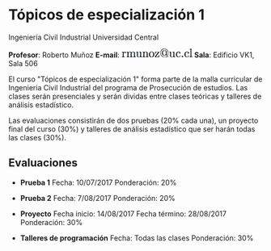 # Tópicos de especialización 1

Ingeniería Civil Industrial
Universidad Central

**Profesor**:  Roberto Muñoz
**E-mail**:  ![alt text](mail.jpg)
**Sala**: Edificio VK1, Sala 506

El curso "Tópicos de especialización 1" forma parte de la malla curricular de Ingenieria Civil Industrial del programa de Prosecución de estudios. Las clases serán presenciales y serán dividas entre clases teóricas y talleres de análisis estadístico.

Las evaluaciones consistirán de dos pruebas (20% cada una), un proyecto final del curso (30%) y talleres de análisis estadístico que ser harán todas las clases (30%).

## Evaluaciones

- **Prueba 1**
  Fecha:  10/07/2017
  Ponderación: 20%

- **Prueba 2**
  Fecha: 7/08/2017
  Ponderación: 20%

- **Proyecto**
  Fecha inicio: 14/08/2017
  Fecha término: 28/08/2017
  Ponderación: 30%

- **Talleres de programación**
  Fecha: Todas las clases
  Ponderación: 30%
